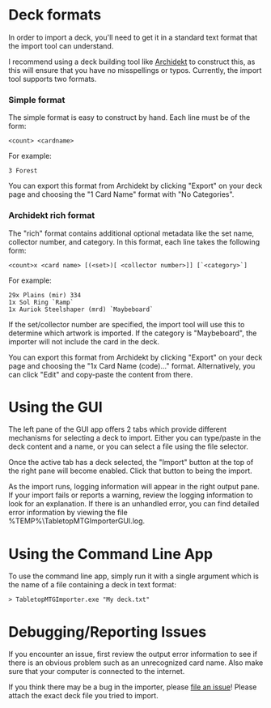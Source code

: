 # Deck formats

In order to import a deck, you'll need to get it in a standard text format that the import tool can understand.

I recommend using a deck building tool like [Archidekt](https://archidekt.com/) to construct this, as this will ensure that you have no misspellings or typos. Currently, the import tool supports two formats.

### Simple format

The simple format is easy to construct by hand. Each line must be of the form:
```
<count> <cardname>
```
For example:
```
3 Forest
```

You can export this format from Archidekt by clicking "Export" on your deck page and choosing the "1 Card Name" format with "No Categories".

### Archidekt rich format

The "rich" format contains additional optional metadata like the set name, collector number, and category. In this format, each line takes the following form:
```
<count>x <card name> [(<set>)[ <collector number>]] [`<category>`]
``` 
For example:
```
29x Plains (mir) 334
1x Sol Ring `Ramp` 
1x Auriok Steelshaper (mrd) `Maybeboard` 
```

If the set/collector number are specified, the import tool will use this to determine which artwork is imported. If the category is "Maybeboard", the importer will not include the card in the deck.

You can export this format from Archidekt by clicking "Export" on your deck page and choosing the "1x Card Name (code)..." format. Alternatively, you can click "Edit" and copy-paste the content from there.

# Using the GUI

The left pane of the GUI app offers 2 tabs which provide different mechanisms for selecting a deck to import. Either you can type/paste in the deck content and a name, or you can select a file using the file selector.

Once the active tab has a deck selected, the "Import" button at the top of the right pane will become enabled. Click that button to being the import. 

As the import runs, logging information will appear in the right output pane. If your import fails or reports a warning, review the logging information to look for an explanation. If there is an unhandled error, you can find detailed error information by viewing the file %TEMP%\TabletopMTGImporterGUI.log.

# Using the Command Line App

To use the command line app, simply run it with a single argument which is the name of a file containing a deck in text format:
```
> TabletopMTGImporter.exe "My deck.txt"
```

# Debugging/Reporting Issues

If you encounter an issue, first review the output error information to see if there is an obvious problem such as an unrecognized card name. Also make sure that your computer is connected to the internet.

If you think there may be a bug in the importer, please [file an issue](https://github.com/madelson/TabletopSimulatorMTGDeckImporter/issues/new)! Please attach the exact deck file you tried to import.
